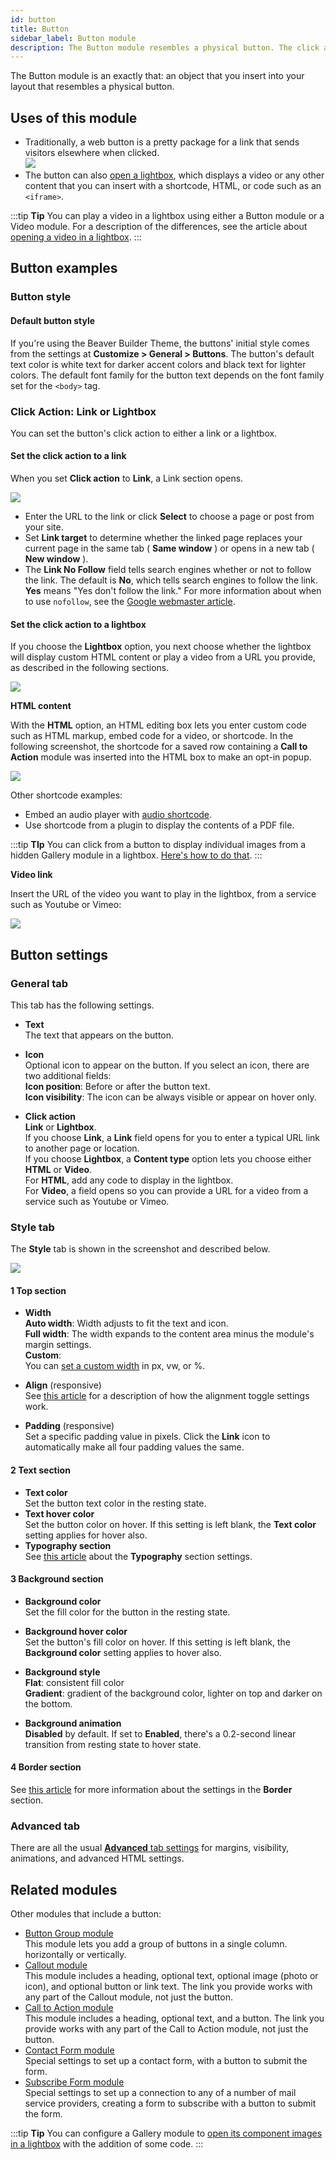 ```yaml
---
id: button
title: Button
sidebar_label: Button module
description: The Button module resembles a physical button. The click action is either a link or a lightbox, where you can add custom HTML or embed a video.
---
```


The Button module is an exactly that: an object that you insert into your layout that resembles a physical button.

## Uses of this module

  * Traditionally, a web button is a pretty package for a link that sends visitors elsewhere when clicked.  
![](/img/button-module-with-link.jpg)
  * The button can also [open a lightbox](#set-the-click-action-to-a-lightbox), which displays a video or any other content that you can insert with a shortcode, HTML, or code such as an `<iframe>`.

:::tip **Tip**
You can play a video in a lightbox using either a Button module or a Video module. For a description of the differences, see the article about [opening a video in a lightbox](/beaver-builder/layouts/modules/video/open-a-video-in-a-lightbox.md).
:::

## Button examples

### Button style

#### Default button style

If you're using the Beaver Builder Theme, the buttons' initial style comes from the settings at **Customize > General > Buttons**. The button's default text color
is white text for darker accent colors and black text for lighter colors. The
default font family for the button text depends on the font family set for the
`<body>` tag.

### Click Action: Link or Lightbox

You can set the button's click action to either a link or a lightbox.

#### Set the click action to a link

When you set **Click action** to **Link**, a Link section opens.

![](/img/button-2.png)

  * Enter the URL to the link or click **Select** to choose a page or post from your site.
  * Set **Link target** to determine whether the linked page replaces your current page in the same tab ( **Same window** ) or opens in a new tab ( **New window** ).
  * The **Link No Follow** field tells search engines whether or not to follow the link. The default is **No**, which tells search engines to follow the link. **Yes** means "Yes don't follow the link." For more information about when to use `nofollow`, see the [Google webmaster article](https://support.google.com/webmasters/answer/96569?hl=en).

#### Set the click action to a lightbox

If you choose the **Lightbox** option, you next choose whether the lightbox will display custom HTML content or play a video from a URL you provide, as described in the following sections.

![](/img/button-3.png)

**HTML content**

With the **HTML** option, an HTML editing box lets you enter custom code such as HTML markup, embed code for a video, or shortcode. In the following screenshot, the shortcode for a saved row containing a **Call to Action** module was inserted into the HTML box to make an opt-in popup.

![](/img/button-4.jpg)

Other shortcode examples:
* Embed an audio player with [audio shortcode](https://wordpress.org/support/article/audio-shortcode/).
* Use shortcode from a plugin to display the contents of a PDF file.

:::tip **TIp**
You can click from a button to display individual images from a hidden Gallery module in a lightbox. [Here's how to do that](/beaver-builder/layouts/modules/gallery/open-a-gallery-lightbox-on-button-click.md).
:::

**Video link**

Insert the URL of the video you want to play in the lightbox, from a service such as Youtube or Vimeo:

![](/img/button-5.jpg)

## Button settings

### General tab

This tab has the following settings.

  * **Text**  
The text that appears on the button.

  * **Icon**  
Optional icon to appear on the button. If you select an icon, there are two
additional fields:  
**Icon position**: Before or after the button text.  
**Icon visibility**: The icon can be always visible or appear on hover only.

  * **Click action**  
**Link** or **Lightbox**.   
If you choose **Link**, a **Link** field opens for you to enter a typical URL link to another page or location.   
If you choose **Lightbox**, a **Content type** option lets you choose either **HTML** or  **Video**.  
For **HTML**, add any code to display in the lightbox.  
For **Video**, a field opens so you can provide a URL for a video from a service such as Youtube or Vimeo.

### Style tab

The **Style** tab is shown in the screenshot and described below.

![](/img/button-6.png)

#### 1 Top section

  * **Width**  
**Auto width**: Width adjusts to fit the text and icon.  
**Full width**: The width expands to the content area minus the module's
margin settings.  
**Custom**:  
You can [set a custom width](/beaver-builder/advanced-builder-techniques/css-length-height-units.md) in px, vw, or %.

  * **Align** (responsive)  
See [this article](/beaver-builder/getting-started/bb-editor-basics/alignment.md) for a description of how the alignment toggle settings work.

  * **Padding** (responsive)  
Set a specific padding value in pixels. Click the **Link** icon to
automatically make all four padding values the same.

#### 2 Text section

  * **Text color**  
Set the button text color in the resting state.
  * **Text hover color**  
Set the button color on hover. If this setting is left blank, the **Text
color** setting applies for hover also.
  * **Typography section**  
See [this article](/beaver-builder/styles/typography/typography.md) about the **Typography** section settings.

#### 3 Background section

  * **Background color**  
Set the fill color for the button in the resting state.

  * **Background hover color**  
Set the button's fill color on hover. If this setting is left blank, the
**Background color** setting applies to hover also.

  * **Background style**  
**Flat**: consistent fill color  
**Gradient**: gradient of the background color, lighter on top and darker on
the bottom.

  * **Background animation**  
**Disabled** by default. If set to **Enabled**, there's a 0.2-second linear
transition from resting state to hover state.

#### 4 Border section

See [this article](/beaver-builder/styles/effects/borders.md) for more information about the settings in the
**Border** section.

### Advanced tab

There are all the usual [**Advanced** tab settings](/beaver-builder/layouts/advanced-tab/index.md) for margins, visibility, animations, and advanced HTML settings.

## Related modules

Other modules that include a button:

  * [Button Group module](/beaver-builder/layouts/modules/button-group.md)  
This module lets you add a group of buttons in a single column. horizontally or vertically.
  * [Callout module](/beaver-builder/layouts/modules/callout-and-call-to-action.md)  
This module includes a heading, optional text, optional image (photo or icon),
and optional button or link text. The link you provide works with any part of
the Callout module, not just the button.
  * [Call to Action module](/beaver-builder/layouts/modules/callout-and-call-to-action.md)  
This module includes a heading, optional text, and a button. The link you provide works with any part of the Call to Action module, not just the button.
  * [Contact Form module](/beaver-builder/layouts/modules/contact-form/contact-form.md)  
Special settings to set up a contact form, with a button to submit the form.
  * [Subscribe Form module](/beaver-builder/layouts/modules/subscribe-form/subscribe-form.md)  
Special settings to set up a connection to any of a number of mail service providers, creating a form to subscribe with a button to submit the form.

:::tip **Tip**
You can configure a Gallery module to [open its component images in a lightbox](/beaver-builder/layouts/modules/gallery/open-a-gallery-lightbox-on-button-click.md) with the addition of some code.
:::
